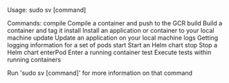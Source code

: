 Usage: sudo sv [command]

Commands:
	compile		Compile a container and push to the GCR
	build		Build a container and tag it
	install		Install an application or container to your local machine
	update		Update an application on your local machine
	logs		Getting logging information for a set of pods
	start		Start an Helm chart
	stop		Stop a Helm chart
	enterPod	Enter a running container
	test		Execute tests within running containers

Run 'sudo sv [command]' for more information on that command